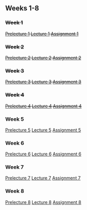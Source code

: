 ## Weeks 1-8
### ~~Week 1~~
~~[Prelecture 1](http://theory.physics.manchester.ac.uk/~mccsnrw/cplusplus/PreLecture1.pdf)
[Lecture 1](http://theory.physics.manchester.ac.uk/~mccsnrw/cplusplus/Lecture1.pdf)
[Assignment 1](http://theory.physics.manchester.ac.uk/~mccsnrw/cplusplus/Assignment1.html)~~


### ~~Week 2~~
~~[Prelecture 2](http://theory.physics.manchester.ac.uk/~mccsnrw/cplusplus/PreLecture2.pdf)
[Lecture 2](http://theory.physics.manchester.ac.uk/~mccsnrw/cplusplus/Lecture2.pdf)
[Assignment 2](http://theory.physics.manchester.ac.uk/~mccsnrw/cplusplus/Assignment2.html)~~


### ~~Week 3~~
~~[Prelecture 3](http://theory.physics.manchester.ac.uk/~mccsnrw/cplusplus/PreLecture3.pdf)
[Lecture 3](http://theory.physics.manchester.ac.uk/~mccsnrw/cplusplus/Lecture3.pdf)
[Assignment 3](http://theory.physics.manchester.ac.uk/~mccsnrw/cplusplus/Assignment3.html)~~


### ~~Week 4~~
~~[Prelecture 4](http://theory.physics.manchester.ac.uk/~mccsnrw/cplusplus/PreLecture4.pdf)
[Lecture 4](http://theory.physics.manchester.ac.uk/~mccsnrw/cplusplus/Lecture4.pdf)
[Assignment 4](http://theory.physics.manchester.ac.uk/~mccsnrw/cplusplus/Assignment4.html)~~


### Week 5
[Prelecture 5](http://theory.physics.manchester.ac.uk/~mccsnrw/cplusplus/PreLecture5.pdf)
[Lecture 5](http://theory.physics.manchester.ac.uk/~mccsnrw/cplusplus/Lecture5.pdf)
[Assignment 5](http://theory.physics.manchester.ac.uk/~mccsnrw/cplusplus/Assignment5.html)


### Week 6
[Prelecture 6](http://theory.physics.manchester.ac.uk/~mccsnrw/cplusplus/PreLecture6.pdf)
[Lecture 6](http://theory.physics.manchester.ac.uk/~mccsnrw/cplusplus/Lecture6.pdf)
[Assignment 6](http://theory.physics.manchester.ac.uk/~mccsnrw/cplusplus/Assignment6.html)


### Week 7
[Prelecture 7](http://theory.physics.manchester.ac.uk/~mccsnrw/cplusplus/PreLecture7.pdf)
[Lecture 7](http://theory.physics.manchester.ac.uk/~mccsnrw/cplusplus/Lecture7.pdf)
[Assignment 7](http://theory.physics.manchester.ac.uk/~mccsnrw/cplusplus/Assignment7.html)


### Week 8
[Prelecture 8](http://theory.physics.manchester.ac.uk/~mccsnrw/cplusplus/PreLecture8.pdf)
[Lecture 8](http://theory.physics.manchester.ac.uk/~mccsnrw/cplusplus/Lecture8.pdf)
[Assignment 8](http://theory.physics.manchester.ac.uk/~mccsnrw/cplusplus/Assignment8.html)
